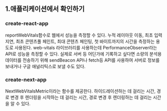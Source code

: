 ## 1.애플리케이션에서 확인하기

### create-react-app

reportWebVitals함수로 웹에서 성능을 측정할 수 있다.
누적 레이아웃 이동, 최초 입력 지연, 최초 콘텐츠풀 페인트, 최대 콘텐츠 페인팅, 첫 바이트까지의 시간을 측정하는 용도로 사용된다.
web-vitals 라이브러리를 사용하는데 PerformanceObserver라는 API로 성능을 측정할 수 있다.
실제로 서버 등 어딘가에 기록하고 싶다면 소량의 분석용 데이터를 전송하기 위해 sendBeacon API나 fetch등 API를 사용하여 서버로 정보를 보내거나 구글 애널리틱스로 보낼 수도 있다.

### create-next-app

NextWebVitalsMetric이라는 함수를 제공한다.
하이드레이션하는 데 걸리는 시간, 경로 변경 후 렌더링을 시작하는 데 걸리는 시간, 경로 변경 후 렌더링하는 데 걸리는 시간을 알 수 있다.
